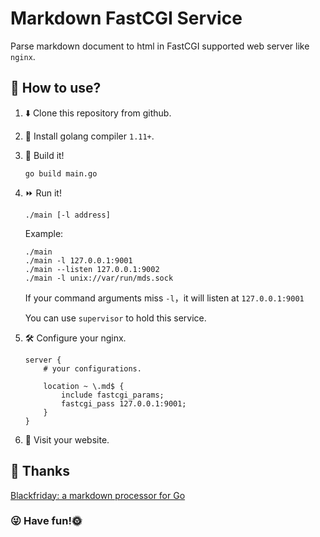 # Markdown FastCGI Service

Parse markdown document to html in FastCGI supported web server like `nginx`.

## 🤔 How to use?

1. ⬇️ Clone this repository from github.
2. 📀 Install golang compiler `1.11+`.
3. 🔨 Build it!

    ```go build main.go```
    
4. ⏩ Run it!

    ```./main [-l address]```
   
   Example:
    ```
    ./main
    ./main -l 127.0.0.1:9001
    ./main --listen 127.0.0.1:9002
    ./main -l unix://var/run/mds.sock
    ```
    If your command arguments miss `-l`，it will listen at `127.0.0.1:9001` 
    
    You can use `supervisor` to hold this service.
    
5. 🛠 Configure your nginx.
    
    ```
    server {
        # your configurations.
        
        location ~ \.md$ {
            include fastcgi_params;
            fastcgi_pass 127.0.0.1:9001;
        }
    }
    ``` 

6. 🌊 Visit your website.

## 🙏 Thanks

[Blackfriday: a markdown processor for Go](github.com/russross/blackfriday)

### 😜 Have fun!🌞